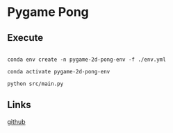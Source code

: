 # Pygame Pong

## Execute

```

conda env create -n pygame-2d-pong-env -f ./env.yml

conda activate pygame-2d-pong-env

python src/main.py

```

## Links

[github](https://github.com/Diegoomal)
